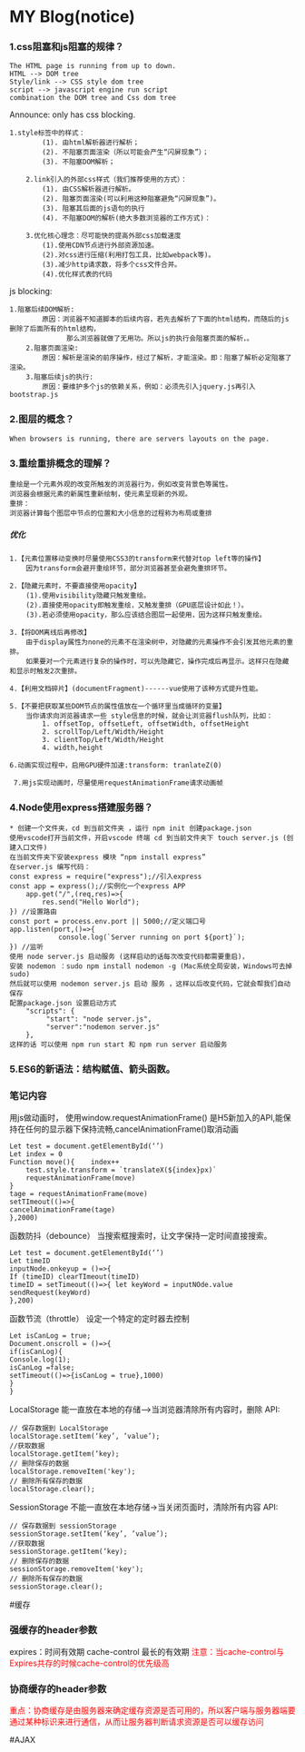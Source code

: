 # MY Blog(notice)
### 1.css阻塞和js阻塞的规律？
  	The HTML page is running from up to down. 
	HTML --> DOM tree
	Style/link --> CSS style dom tree
	script --> javascript engine run script
	combination the DOM tree and Css dom tree
Announce: only <link style=""> has css blocking.
        
	1.style标签中的样式：
            (1). 由html解析器进行解析；
            (2). 不阻塞页面渲染（所以可能会产生“闪屏现象”）；
            (3). 不阻塞DOM解析；

        2.link引入的外部css样式（我们推荐使用的方式）：
            (1). 由CSS解析器进行解析。
            (2). 阻塞页面渲染(可以利用这种阻塞避免“闪屏现象”)。
            (3). 阻塞其后面的js语句的执行
            (4). 不阻塞DOM的解析(绝大多数浏览器的工作方式)：

        3.优化核心理念：尽可能快的提高外部css加载速度
            (1).使用CDN节点进行外部资源加速。
            (2).对css进行压缩(利用打包工具，比如webpack等)。
            (3).减少http请求数，将多个css文件合并。
            (4).优化样式表的代码
js blocking:
	
	1.阻塞后续DOM解析:
            原因：浏览器不知道脚本的后续内容，若先去解析了下面的html结构，而随后的js删除了后面所有的html结构，
                  那么浏览器就做了无用功。所以js的执行会阻塞页面的解析，。
        2.阻塞页面渲染:
            原因：解析是渲染的前序操作，经过了解析，才能渲染。即：阻塞了解析必定阻塞了渲染。
        3.阻塞后续js的执行:
            原因：要维护多个js的依赖关系，例如：必须先引入jquery.js再引入bootstrap.js

### 2.图层的概念？
	When browsers is running, there are servers layouts on the page.
### 3.重绘重排概念的理解？
	重绘是一个元素外观的改变所触发的浏览器行为，例如改变背景色等属性。
	浏览器会根据元素的新属性重新绘制，使元素呈现新的外观。
	重排：
	浏览器计算每个图层中节点的位置和大小信息的过程称为布局或重排
##### 优化
	1.【元素位置移动变换时尽量使用CSS3的transform来代替对top left等的操作】
		因为transform会避开重绘环节，部分浏览器甚至会避免重排环节。

	2.【隐藏元素时，不要直接使用opacity】
	    (1).使用visibility隐藏只触发重绘。
	    (2).直接使用opacity即触发重绘，又触发重排（GPU底层设计如此！）。
	    (3).若必须使用opacity，那么应该结合图层一起使用，因为这样只触发重绘。

	3.【将DOM离线后再修改】
		由于display属性为none的元素不在渲染树中，对隐藏的元素操作不会引发其他元素的重排。
		如果要对一个元素进行复杂的操作时，可以先隐藏它，操作完成后再显示。这样只在隐藏和显示时触发2次重排。

	4.【利用文档碎片】(documentFragment)------vue使用了该种方式提升性能。

	5.【不要把获取某些DOM节点的属性值放在一个循环里当成循环的变量】
		当你请求向浏览器请求一些 style信息的时候，就会让浏览器flush队列，比如：
			1. offsetTop, offsetLeft, offsetWidth, offsetHeight
			2. scrollTop/Left/Width/Height
			3. clientTop/Left/Width/Height
			4. width,height

	6.动画实现过程中，启用GPU硬件加速:transform: tranlateZ(0)

   	 7.用js实现动画时，尽量使用requestAnimationFrame请求动画帧
### 4.Node使用express搭建服务器？
	* 创建一个文件夹，cd 到当前文件夹 ，运行 npm init 创建package.json
	使用vscode打开当前文件，开启vscode 终端 cd 到当前文件夹下 touch server.js (创建入口文件)
	在当前文件夹下安装express 模块 “npm install express”
	在server.js 编写代码：
	const express = require("express");//引入express
	const app = express();//实例化一个express APP
    	app.get("/",(req,res)=>{
        	res.send("Hello World");
	}) //设置路由
	const port = process.env.port || 5000;//定义端口号
	app.listen(port,()=>{
    			console.log(`Server running on port ${port}`);
	}) //监听
	使用 node server.js 启动服务 (这样启动的话每次改变代码都需要重启)，
	安装 nodemon ：sudo npm install nodemon -g (Mac系统全局安装，Windows可去掉sudo)
	然后就可以使用 nodemon server.js 启动 服务 ，这样以后改变代码，它就会帮我们自动保存
	配置package.json 设置启动方式
		"scripts": {
  			 "start": "node server.js",
   			 "server":"nodemon server.js"
 		},
	这样的话 可以使用 npm run start 和 npm run server 启动服务
### 5.ES6的新语法：结构赋值、箭头函数。
	
### 笔记内容
用js做动画时，
使用window.requestAnimationFrame()   是H5新加入的API,能保持在任何的显示器下保持流畅,cancelAnimationFrame()取消动画

	Let test = document.getElementById(‘’)	
	Let index = 0	
	Function move(){ 	index++
		test.style.transform = `translateX(${index}px)`
		requestAnimationFrame(move)
	}	
	tage = requestAnimationFrame(move)	
	setTImeout(()=>{
	cancelAnimationFrame(tage)
	},2000)

函数防抖（debounce）
当搜索框搜索时，让文字保持一定时间直接搜索。

	Let test = document.getElementById(‘’)	
	Let timeID 
	inputNode.onkeyup = ()=>{
	If (timeID) clearTImeout(timeID)
	timeID = setTimeout(()=>{ let keyWord = inputNOde.value
	sendRequest(keyWord)
	},200)

函数节流（throttle）
设定一个特定的定时器去控制

	Let isCanLog = true;
	Document.onscroll = ()=>{
	if(isCanLog){
	Console.log(1);
	isCanLog =false;
	setTimeout(()=>{isCanLog = true},1000)
	}
	}

LocalStorage
能一直放在本地的存储—>当浏览器清除所有内容时，删除
API:

	// 保存数据到 LocalStorage
	localStorage.setItem(‘key’, ’value’);
	//获取数据
	localStorage.getItem(‘key);
	// 删除保存的数据
	localStorage.removeItem('key');
	// 删除所有保存的数据
	localStorage.clear();

SessionStorage
不能一直放在本地存储->当关闭页面时，清除所有内容
API:

	// 保存数据到 sessionStorage
	sessionStorage.setItem(‘key’, ’value’);
	//获取数据
	sessionStorage.getItem(‘key);
	// 删除保存的数据
	sessionStorage.removeItem('key');
	// 删除所有保存的数据
	sessionStorage.clear();
#缓存
### 强缓存的header参数
expires：时间有效期
cache-control 最长的有效期
 <font color=red>注意：当cache-control与Expires共存的时候cache-control的优先级高</font>
### 协商缓存的header参数
  <font color=red> 重点：协商缓存是由服务器来确定缓存资源是否可用的，所以客户端与服务器端要通过某种标识来进行通信，从而让服务器判断请求资源是否可以缓存访问</font>

#AJAX
